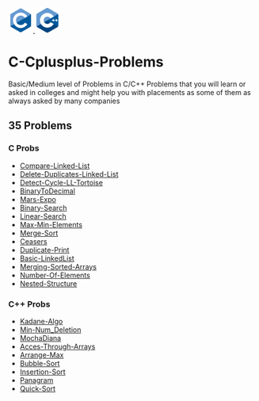 <p><a href="https://www.cprogramming.com/" target="_blank" rel="noreferrer"> <img src="https://raw.githubusercontent.com/devicons/devicon/master/icons/c/c-original.svg" alt="c" width="50" height="50"/> </a> 
<a href="https://www.w3schools.com/cpp/" target="_blank" rel="noreferrer"> <img src="https://raw.githubusercontent.com/devicons/devicon/master/icons/cplusplus/cplusplus-original.svg" alt="cplusplus" width="50" height="50"/> </a> </p>

# C-Cplusplus-Problems
Basic/Medium level of Problems in C/C++
Problems that you will learn or asked in colleges and might help you with placements as some of them as always asked by many companies

## 35 Problems
### C Probs
   - [Compare-Linked-List](https://github.com/hmarshmello/C-Cplusplus-Problems/blob/main/Compare_Linked_Lists.c)
   - [Delete-Duplicates-Linked-List](https://github.com/hmarshmello/C-Cplusplus-Problems/blob/main/Delete_Duplicates_Linked_List.c)
   - [Detect-Cycle-LL-Tortoise](https://github.com/hmarshmello/C-Cplusplus-Problems/blob/main/Detect_Cycle_LL.c)
   - [BinaryToDecimal](https://github.com/hmarshmello/C-Cplusplus-Problems/blob/main/BinaryToDecimal.c)
   - [Mars-Expo](https://github.com/hmarshmello/C-Cplusplus-Problems/blob/main/Mars_Expo.c)
   - [Binary-Search](https://github.com/hmarshmello/C-Cplusplus-Problems/blob/main/binary_search.c)
   - [Linear-Search](https://github.com/hmarshmello/C-Cplusplus-Problems/blob/main/linear_search.c)
   - [Max-Min-Elements](https://github.com/hmarshmello/C-Cplusplus-Problems/blob/main/max_min_elements.c)
   - [Merge-Sort](https://github.com/hmarshmello/C-Cplusplus-Problems/blob/main/mergesort.c)
   - [Ceasers](https://github.com/hmarshmello/C-Cplusplus-Problems/blob/main/ceaser.c)
   - [Duplicate-Print](https://github.com/hmarshmello/C-Cplusplus-Problems/blob/main/duplicateprint.c)
   - [Basic-LinkedList](https://github.com/hmarshmello/C-Cplusplus-Problems/blob/main/BasicLinkedList.c)
   - [Merging-Sorted-Arrays](https://github.com/hmarshmello/C-Cplusplus-Problems/blob/main/Merging_Sorted_Arrays.c)
   - [Number-Of-Elements](https://github.com/hmarshmello/C-Cplusplus-Problems/blob/main/Merging_Sorted_Arrays.c)
   - [Nested-Structure](https://github.com/hmarshmello/C-Cplusplus-Problems/blob/main/nestedSTRUCT.c)
### C++ Probs 
   - [Kadane-Algo](https://github.com/hmarshmello/C-Cplusplus-Problems/blob/main/KadaneAlgo.cpp)
   - [Min-Num_Deletion](https://github.com/hmarshmello/C-Cplusplus-Problems/blob/main/Min_Num_Deletion.cpp)
   - [MochaDiana](https://github.com/hmarshmello/C-Cplusplus-Problems/blob/main/MochaDiana.cpp)
   - [Acces-Through-Arrays](https://github.com/hmarshmello/C-Cplusplus-Problems/blob/main/access_through_array.cpp)
   - [Arrange-Max](https://github.com/hmarshmello/C-Cplusplus-Problems/blob/main/arrange_max.cpp)
   - [Bubble-Sort](https://github.com/hmarshmello/C-Cplusplus-Problems/blob/main/bubble_sort.cpp)
   - [Insertion-Sort](https://github.com/hmarshmello/C-Cplusplus-Problems/blob/main/insertion_sort.cpp)
   - [Panagram](https://github.com/hmarshmello/C-Cplusplus-Problems/blob/main/insertion_sort.cpp)
   - [Quick-Sort](https://github.com/hmarshmello/C-Cplusplus-Problems/blob/main/insertion_sort.cpp)
   
